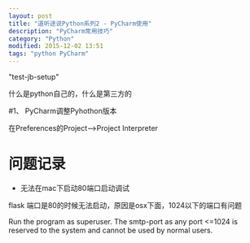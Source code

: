 ```yaml
---
layout: post
title: "道听途说Python系列2 - PyCharm使用"
description: "PyCharm常用技巧"
category: "Python"
modified: 2015-12-02 13:51
tags: "python PyCharm"
---
```

"test-jb-setup"



什么是python自己的，什么是第三方的


#1、 PyCharm调整Pyhothon版本

在Preferences的Project-->Project Interpreter



# 问题记录

* 无法在mac下启动80端口启动调试

flask  端口是80的时候无法启动，原因是osx下面，1024以下的端口有问题

Run the program as superuser. The smtp-port as any port <=1024 is reserved to the system and cannot be used by normal users.



	
	
	